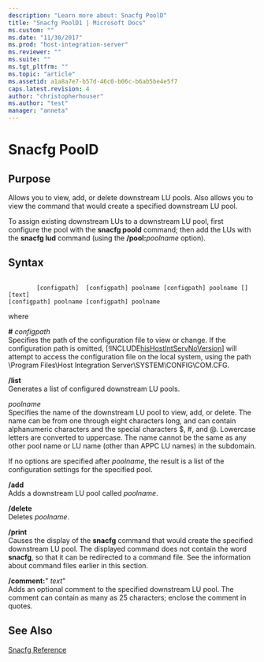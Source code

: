 ```yaml
---
description: "Learn more about: Snacfg PoolD"
title: "Snacfg PoolD1 | Microsoft Docs"
ms.custom: ""
ms.date: "11/30/2017"
ms.prod: "host-integration-server"
ms.reviewer: ""
ms.suite: ""
ms.tgt_pltfrm: ""
ms.topic: "article"
ms.assetid: a1a8a7e7-b57d-46c0-b06c-b6ab5be4e5f7
caps.latest.revision: 4
author: "christopherhouser"
ms.author: "test"
manager: "anneta"
---
```

# Snacfg PoolD
## Purpose  
 Allows you to view, add, or delete downstream LU pools. Also allows you to view the command that would create a specified downstream LU pool.  
  
 To assign existing downstream LUs to a downstream LU pool, first configure the pool with the **snacfg poold** command; then add the LUs with the **snacfg lud** command (using the **/pool:**<em>poolname</em> option).  
  
## Syntax  
  
```  
  
        [configpath]  [configpath] poolname [configpath] poolname [] [text]  
[configpath] poolname [configpath] poolname  
```  
  
 where  
  
 **#** *configpath*  
 Specifies the path of the configuration file to view or change. If the configuration path is omitted, [!INCLUDE[hisHostIntServNoVersion](../includes/hishostintservnoversion-md.md)] will attempt to access the configuration file on the local system, using the path \Program Files\Host Integration Server\SYSTEM\CONFIG\COM.CFG.  
  
 **/list**  
 Generates a list of configured downstream LU pools.  
  
 *poolname*  
 Specifies the name of the downstream LU pool to view, add, or delete. The name can be from one through eight characters long, and can contain alphanumeric characters and the special characters $, #, and @. Lowercase letters are converted to uppercase. The name cannot be the same as any other pool name or LU name (other than APPC LU names) in the subdomain.  
  
 If no options are specified after *poolname*, the result is a list of the configuration settings for the specified pool.  
  
 **/add**  
 Adds a downstream LU pool called *poolname*.  
  
 **/delete**  
 Deletes *poolname*.  
  
 **/print**  
 Causes the display of the **snacfg** command that would create the specified downstream LU pool. The displayed command does not contain the word **snacfg**, so that it can be redirected to a command file. See the information about command files earlier in this section.  
  
 **/comment:**" *text*"  
 Adds an optional comment to the specified downstream LU pool. The comment can contain as many as 25 characters; enclose the comment in quotes.  
  
## See Also  
 [Snacfg Reference](../core/snacfg-reference2.md)

